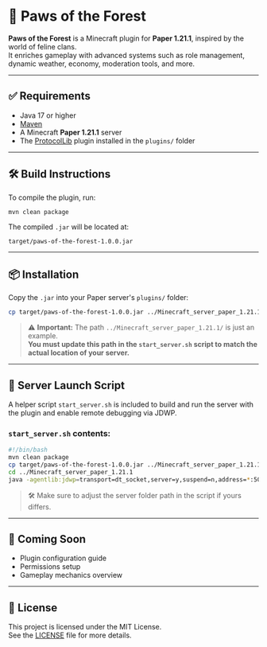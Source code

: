 
# 🐾 Paws of the Forest

**Paws of the Forest** is a Minecraft plugin for **Paper 1.21.1**, inspired by the world of feline clans.  
It enriches gameplay with advanced systems such as role management, dynamic weather, economy, moderation tools, and more.

---

## ✅ Requirements

- Java 17 or higher
- [Maven](https://maven.apache.org/)
- A Minecraft **Paper 1.21.1** server
- The [ProtocolLib](https://www.spigotmc.org/resources/protocollib.1997/) plugin installed in the `plugins/` folder

---

## 🛠️ Build Instructions

To compile the plugin, run:

```bash
mvn clean package
```

The compiled `.jar` will be located at:

```
target/paws-of-the-forest-1.0.0.jar
```

---

## 📦 Installation

Copy the `.jar` into your Paper server's `plugins/` folder:

```bash
cp target/paws-of-the-forest-1.0.0.jar ../Minecraft_server_paper_1.21.1/plugins/
```

> ⚠️ **Important:** The path `../Minecraft_server_paper_1.21.1/` is just an example.  
> **You must update this path in the `start_server.sh` script to match the actual location of your server.**

---

## 🚀 Server Launch Script

A helper script `start_server.sh` is included to build and run the server with the plugin and enable remote debugging via JDWP.

### `start_server.sh` contents:

```bash
#!/bin/bash
mvn clean package
cp target/paws-of-the-forest-1.0.0.jar ../Minecraft_server_paper_1.21.1/plugins/
cd ../Minecraft_server_paper_1.21.1
java -agentlib:jdwp=transport=dt_socket,server=y,suspend=n,address=*:5005 -jar paper-1.21.1-231.jar nogui
```

> 🛠️ Make sure to adjust the server folder path in the script if yours differs.

---

## 🧭 Coming Soon

- Plugin configuration guide
- Permissions setup
- Gameplay mechanics overview

---

## 📄 License

This project is licensed under the MIT License.  
See the [LICENSE](LICENSE) file for more details.
